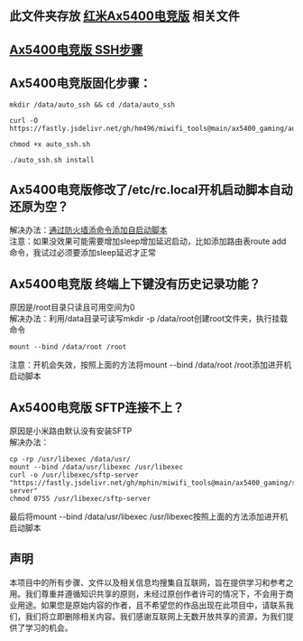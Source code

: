 ## 此文件夹存放 [红米Ax5400电竞版](https://www.mi.com/shop/buy?product_id=1220600027) 相关文件
## [Ax5400电竞版 SSH步骤](https://github.com/hm496/miwifi_tools/blob/main/README.md#%E6%96%B0%E7%89%88ssh%E6%AD%A5%E9%AA%A4)
## Ax5400电竞版固化步骤：
```
mkdir /data/auto_ssh && cd /data/auto_ssh
```
```
curl -O https://fastly.jsdelivr.net/gh/hm496/miwifi_tools@main/ax5400_gaming/auto_ssh.sh
```
```
chmod +x auto_ssh.sh
```
```
./auto_ssh.sh install
```
## Ax5400电竞版修改了/etc/rc.local开机启动脚本自动还原为空？  
解决办法：[通过防火墙添命令添加自启动脚本](https://github.com/hm496/miwifi_tools?tab=readme-ov-file#%E9%80%9A%E8%BF%87%E9%98%B2%E7%81%AB%E5%A2%99%E6%B7%BB%E5%8A%A0%E8%87%AA%E5%90%AF%E5%8A%A8%E8%84%9A%E6%9C%AC)  
注意：如果没效果可能需要增加sleep增加延迟启动，比如添加路由表route add命令，我试过必须要添加sleep延迟才正常



## Ax5400电竞版 终端上下键没有历史记录功能？  
原因是/root目录只读且可用空间为0  
解决办法：利用/data目录可读写mkdir -p /data/root创建root文件夹，执行挂载命令
```
mount --bind /data/root /root
```
注意：开机会失效，按照上面的方法将mount --bind /data/root /root添加进开机启动脚本

## Ax5400电竞版 SFTP连接不上？
原因是小米路由默认没有安装SFTP  
解决办法：
```
cp -rp /usr/libexec /data/usr/
mount --bind /data/usr/libexec /usr/libexec
curl -o /usr/libexec/sftp-server "https://fastly.jsdelivr.net/gh/mphin/miwifi_tools@main/ax5400_gaming/sftp-server"
chmod 0755 /usr/libexec/sftp-server
```
最后将mount --bind /data/usr/libexec /usr/libexec按照上面的方法添加进开机启动脚本
## 声明

本项目中的所有步骤、文件以及相关信息均搜集自互联网，旨在提供学习和参考之用。我们尊重并遵循知识共享的原则，未经过原创作者许可的情况下，不会用于商业用途。如果您是原始内容的作者，且不希望您的作品出现在此项目中，请联系我们，我们将立即删除相关内容。我们感谢互联网上无数开放共享的资源，为我们提供了学习的机会。
